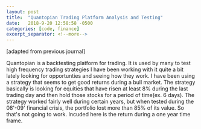 ```yaml
---
layout: post
title:  "Quantopian Trading Platform Analysis and Testing"
date:   2018-9-20 12:58:58 -0500
categories: [code, finance]
excerpt_separator: <!--more-->
---
```

[adapted from previous journal]

Quantopian is a backtesting platform for trading.  It is used by many to test high frequency trading strategies I have been working with it quite a bit lately looking for opportunties and seeing how they work.  I have been using a strategy that seems to get good returns during a bull market.  The strategy basically is looking for equities that have risen at least 8% during the last trading day and then hold those stocks for a period of time(ex. 6 days).  The strategy worked fairly well during certain years, but when tested during the 08'-09' financial crisis, the portfolio lost more than 85% of its value.  So that's not going to work.  Incuded here is the return during a one year time frame.  

   
